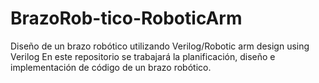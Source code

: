 # BrazoRob-tico-RoboticArm
Diseño de un brazo robótico utilizando Verilog/Robotic arm design using Verilog
En este repositorio se trabajará la planificación, diseño e implementación de código de un brazo robótico.

